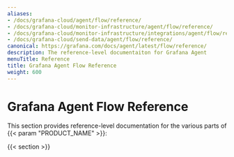 ```yaml
---
aliases:
- /docs/grafana-cloud/agent/flow/reference/
- /docs/grafana-cloud/monitor-infrastructure/agent/flow/reference/
- /docs/grafana-cloud/monitor-infrastructure/integrations/agent/flow/reference/
- /docs/grafana-cloud/send-data/agent/flow/reference/
canonical: https://grafana.com/docs/agent/latest/flow/reference/
description: The reference-level documentaiton for Grafana Agent
menuTitle: Reference
title: Grafana Agent Flow Reference
weight: 600
---
```


# Grafana Agent Flow Reference

This section provides reference-level documentation for the various parts of {{< param "PRODUCT_NAME" >}}:

{{< section >}}
